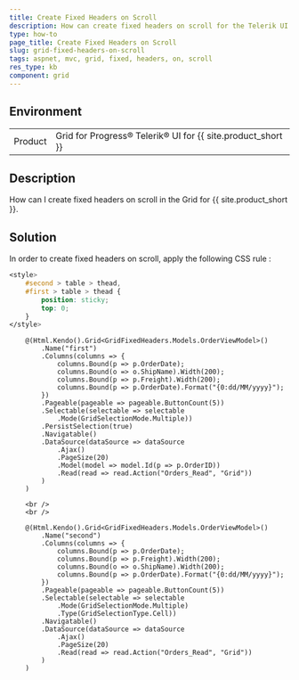 ```yaml
---
title: Create Fixed Headers on Scroll
description: How can create fixed headers on scroll for the Telerik UI Grid.
type: how-to
page_title: Create Fixed Headers on Scroll
slug: grid-fixed-headers-on-scroll
tags: aspnet, mvc, grid, fixed, headers, on, scroll
res_type: kb
component: grid
---
```


## Environment

<table>
 <tr>
  <td>Product</td>
  <td>Grid for Progress® Telerik® UI for {{ site.product_short }} </td>
 </tr>
</table>

## Description

How can I create fixed headers on scroll in the Grid for {{ site.product_short }}.

## Solution 

In order to create fixed headers on scroll, apply the following CSS rule :

```style.css
<style>
    #second > table > thead,
    #first > table > thead {
        position: sticky;
        top: 0;
    }
</style>
```
```Index.cshtml
    @(Html.Kendo().Grid<GridFixedHeaders.Models.OrderViewModel>()
        .Name("first")
        .Columns(columns => {
            columns.Bound(p => p.OrderDate);
            columns.Bound(o => o.ShipName).Width(200);
            columns.Bound(p => p.Freight).Width(200);
            columns.Bound(p => p.OrderDate).Format("{0:dd/MM/yyyy}");
        })
        .Pageable(pageable => pageable.ButtonCount(5))
        .Selectable(selectable => selectable
            .Mode(GridSelectionMode.Multiple))
        .PersistSelection(true)
        .Navigatable()
        .DataSource(dataSource => dataSource
            .Ajax()
            .PageSize(20)
            .Model(model => model.Id(p => p.OrderID))
            .Read(read => read.Action("Orders_Read", "Grid"))
        )
    )

    <br />
    <br />

    @(Html.Kendo().Grid<GridFixedHeaders.Models.OrderViewModel>()
        .Name("second")
        .Columns(columns => {
            columns.Bound(p => p.OrderDate);
            columns.Bound(p => p.Freight).Width(200);
            columns.Bound(o => o.ShipName).Width(200);
            columns.Bound(p => p.OrderDate).Format("{0:dd/MM/yyyy}");
        })
        .Pageable(pageable => pageable.ButtonCount(5))
        .Selectable(selectable => selectable
            .Mode(GridSelectionMode.Multiple)
            .Type(GridSelectionType.Cell))
        .Navigatable()
        .DataSource(dataSource => dataSource
            .Ajax()
            .PageSize(20)
            .Read(read => read.Action("Orders_Read", "Grid"))
        )
    )
```
